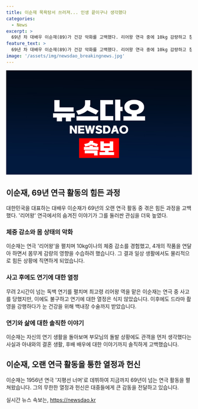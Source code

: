 ```yaml
---
title: 이순재 목욕탕서 쓰러져... 인생 끝이구나 생각했다
categories:
  - News
excerpt: >
  69년 차 대배우 이순재(89)가 건강 악화를 고백했다. 리어왕 연극 중에 10kg 감량하고 침을 맞아가며 버티다 쓰러졌지만, 연기 열정은 식지 않았다. 눈에 무리와 백내장 수술 등 건강 문제에도 불구하고 연극과 드라마 연기를 이어가며 고난을 이겨냈다. 이순재는 60여 년간의 연기 생활을 돌아본 후 부모님의 약속보다 관객과의 약속이 먼저였다며 가족과 성취감을 중시하는 모습을 고백했다.
feature_text: >
  69년 차 대배우 이순재(89)가 건강 악화를 고백했다. 리어왕 연극 중에 10kg 감량하고 침을 맞아가며 버티다 쓰러졌지만, 연기 열정은 식지 않았다. 눈에 무리와 백내장 수술 등 건강 문제에도 불구하고 연극과 드라마 연기를 이어가며 고난을 이겨냈다. 이순재는 60여 년간의 연기 생활을 돌아본 후 부모님의 약속보다 관객과의 약속이 먼저였다며 가족과 성취감을 중시하는 모습을 고백했다.
image: '/assets/img/newsdao_breakingnews.jpg'
---
```


<p><img src="/assets/img/newsdao_breakingnews.jpg" alt="ranknews 속보" /></p>

<h2 data-ke-size="size26">이순재, 69년 연극 활동의 힘든 과정</h2>

<p data-ke-size="size16">대한민국을 대표하는 대배우 이순재가 69년의 오랜 연극 활동 중 겪은 힘든 과정을 고백했다. '리어왕' 연극에서의 숨겨진 이야기가 그를 둘러싼 관심을 더욱 높였다.</p>

<h3>체중 감소와 몸 상태의 악화</h3>

<p data-ke-size="size16">이순재는 연극 '리어왕'을 펼치며 10kg이나의 체중 감소를 경험했고, 4개의 작품을 연달아 하면서 몸무게 감량의 영향을 수습하려 했습니다. 그 결과 일상 생활에서도 물리적으로 힘든 상황에 직면하게 되었습니다.</p>

<h3>사고 후에도 연기에 대한 열정</h3>

<p data-ke-size="size16">무려 2시간이 넘는 독백 연기를 펼치며 최고령 리어왕 역을 맡은 이순재는 연극 중 사고를 당했지만, 이에도 불구하고 연기에 대한 열정은 식지 않았습니다. 이후에도 드라마 촬영을 강행하다가 눈 건강을 위해 백내장 수술까지 받았습니다.</p>

<h3>연기와 삶에 대한 솔직한 이야기</h3>

<p data-ke-size="size16">이순재는 자신의 연기 생활을 돌아보며 부모님의 돌발 상황에도 관객을 먼저 생각했다는 사실과 아내와의 결혼 생활, 후배 배우에 대한 이야기까지 솔직하게 고백했습니다.</p>

<h2 data-ke-size="size26">이순재, 오랜 연극 활동을 통한 열정과 헌신</h2>

<p data-ke-size="size16">이순재는 1956년 연극 '지평선 너머'로 데뷔하여 지금까지 69년이 넘는 연극 활동을 펼쳐왔습니다. 그의 무한한 열정과 헌신은 대중들에게 큰 감동을 전달하고 있습니다.</p>
실시간 뉴스 속보는, <a href="https://newsdao.kr" rel="dofollow">https://newsdao.kr</a>


